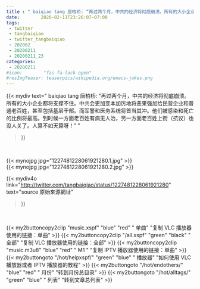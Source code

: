 ```yaml
---
title : " baiqiao tang 唐柏桥: “再过两个月，中共的经济将彻底崩溃。所有的大小企业都将支撑不住。中共会更加变本加厉地将恶果强加给民营企业和普通老百姓，甚至包括基层干部。而军警和医务系统将首当其冲。他们被感染和死亡的比例将最高。到时候一方面老百姓有病无人治，另一方面老百姓上街（抗议）也没人关了。人算不如天算呀！”  "
date:        2020-02-11T23:26:07-07:00
tags:
 - twitter
 - tangbaiqiao
 - twitter_tangbaiqiao
 - 202002
 - 20200211
 - 20200211_23
categories:
 - 20200211
#icon:        "fas fa-lock-open"
#resImgTeaser: teaserpics/wikipedia.org/emacs-jokes.png
---
```


{{< mydiv text=" baiqiao tang 唐柏桥: “再过两个月，中共的经济将彻底崩溃。所有的大小企业都将支撑不住。中共会更加变本加厉地将恶果强加给民营企业和普通老百姓，甚至包括基层干部。而军警和医务系统将首当其冲。他们被感染和死亡的比例将最高。到时候一方面老百姓有病无人治，另一方面老百姓上街（抗议）也没人关了。人算不如天算呀！”  "
>}}
<br>


 {{< mynojpg jpg="1227481228061921280.1.jpg" >}}<br>  {{< mynojpg jpg="1227481228061921280.2.jpg" >}}<br> 



{{< mydiv4o link="http://twitter.com/tangbaiqiao/status/1227481228061921280"
text="source 原始來源網址"
>}}


<br>



{{< my2buttoncopy2clip "music.xspf"        "blue"   "red"    " 单曲"  "复制 VLC 播放器使用的链接：单曲" >}} {{< my2buttoncopy2clip "/all.xspf"         "green"  "black"  " 全部"  "复制 VLC 播放器使用的链接：全部" >}} {{< my2buttoncopy2clip "music.m3u8"        "blue"   "red"    " M1 "    "复制 IPTV 播放器使用的链接：单曲" >}} {{< my2buttongoto      "/hot/helpxspf/"    "green"  "blue"   " 播放器" "如何使用 VLC 播放器或者 IPTV 播放器的教程" >}} {{< my2buttongoto      "/hot/endothers/"   "blue"   "red"    " 月份"   "转到月份总目录" >}} {{< my2buttongoto      "/hot/alltags/"     "green"  "blue"   " 列表"   "转到文章总列表" >}} 
